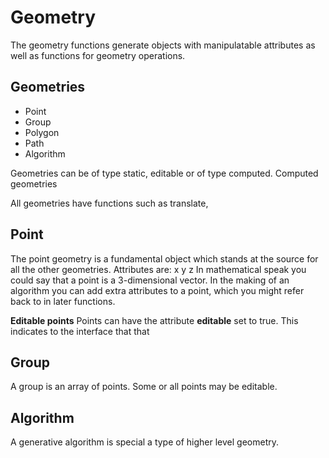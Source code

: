 # Geometry

The geometry functions generate objects with manipulatable attributes as well as functions for geometry operations.

## Geometries

- Point
- Group
- Polygon
- Path
- Algorithm

Geometries can be of type static, editable or of type computed.
Computed geometries

All geometries have functions such as translate,

## Point
The point geometry is a fundamental object which stands at the source for all the other geometries.
Attributes are:
x
y
z
In mathematical speak you could say that a point is a 3-dimensional vector.
In the making of an algorithm you can add extra attributes to a point, which you might refer back to in later functions.

__Editable points__
Points can have the attribute __editable__ set to true.
This indicates to the interface that  that

## Group
A group is an array of points. Some or all points may be editable.


## Algorithm
A generative algorithm is special a type of higher level geometry.
